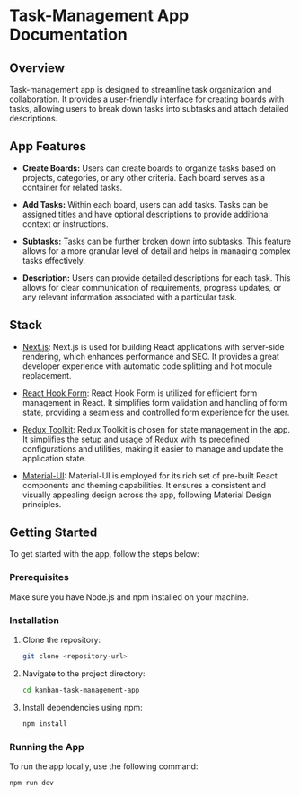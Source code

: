 # Task-Management App Documentation

## Overview

Task-management app is designed to streamline task organization and collaboration. It provides a user-friendly interface for creating boards with tasks, allowing users to break down tasks into subtasks and attach detailed descriptions.

## App Features

- **Create Boards:** Users can create boards to organize tasks based on projects, categories, or any other criteria. Each board serves as a container for related tasks.

- **Add Tasks:** Within each board, users can add tasks. Tasks can be assigned titles and have optional descriptions to provide additional context or instructions.

- **Subtasks:** Tasks can be further broken down into subtasks. This feature allows for a more granular level of detail and helps in managing complex tasks effectively.

- **Description:** Users can provide detailed descriptions for each task. This allows for clear communication of requirements, progress updates, or any relevant information associated with a particular task.

## Stack

- [Next.js](https://nextjs.org/): Next.js is used for building React applications with server-side rendering, which enhances performance and SEO. It provides a great developer experience with automatic code splitting and hot module replacement.

- [React Hook Form](https://react-hook-form.com/): React Hook Form is utilized for efficient form management in React. It simplifies form validation and handling of form state, providing a seamless and controlled form experience for the user.

- [Redux Toolkit](https://redux-toolkit.js.org/): Redux Toolkit is chosen for state management in the app. It simplifies the setup and usage of Redux with its predefined configurations and utilities, making it easier to manage and update the application state.

- [Material-UI](https://material-ui.com/): Material-UI is employed for its rich set of pre-built React components and theming capabilities. It ensures a consistent and visually appealing design across the app, following Material Design principles.

## Getting Started

To get started with the app, follow the steps below:

### Prerequisites

Make sure you have Node.js and npm installed on your machine.

### Installation

1. Clone the repository:

   ```bash
   git clone <repository-url>
   ```

2. Navigate to the project directory:

   ```bash
   cd kanban-task-management-app
   ```

3. Install dependencies using npm:

   ```bash
   npm install
   ```

### Running the App

To run the app locally, use the following command:

```bash
npm run dev
```
